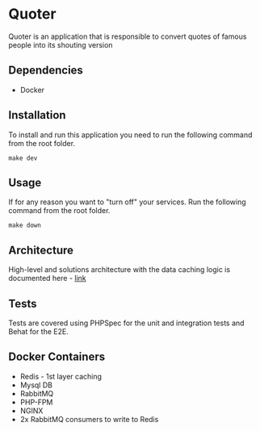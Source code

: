 # Quoter

Quoter is an application that is responsible to convert quotes of famous people into its shouting version


## Dependencies

- Docker

## Installation

To install and run this application you need to run the following command from the root folder.

```
make dev
```

## Usage

If for any reason you want to "turn off" your services. Run the following command from the root folder. 

```
make down
```

## Architecture

High-level and solutions architecture with the data caching logic is documented here -  [link](https://excalidraw.com/#room=9ea957ec4190bf778cbb,mEdlWUcapIieeimujinjcw)


## Tests

Tests are covered using PHPSpec for the unit and integration tests and Behat for the E2E.

## Docker Containers

- Redis - 1st layer caching
- Mysql DB
- RabbitMQ
- PHP-FPM
- NGINX
- 2x RabbitMQ consumers to write to Redis
